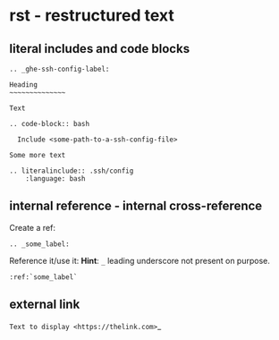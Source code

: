 # rst - restructured text

## literal includes and code blocks

```
.. _ghe-ssh-config-label:

Heading
~~~~~~~~~~~~~~

Text

.. code-block:: bash

  Include <some-path-to-a-ssh-config-file>

Some more text

.. literalinclude:: .ssh/config
    :language: bash

```

## internal reference - internal cross-reference

Create a ref:

```
.. _some_label:
```

Reference it/use it:
**Hint**: `_` leading underscore not present on purpose.

```
:ref:`some_label`
```

## external link

`Text to display <https://thelink.com>`_
